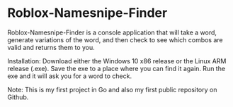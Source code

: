 # Roblox-Namesnipe-Finder

Roblox-Namesnipe-Finder is a console application that will take a word, generate variations of the word, and then check to see which combos are valid and returns them to you.

Installation:
Download either the Windows 10 x86 release or the Linux ARM release (.exe).
Save the exe to a place where you can find it again.
Run the exe and it will ask you for a word to check.

Note:
This is my first project in Go and also my first public repository on Github.

